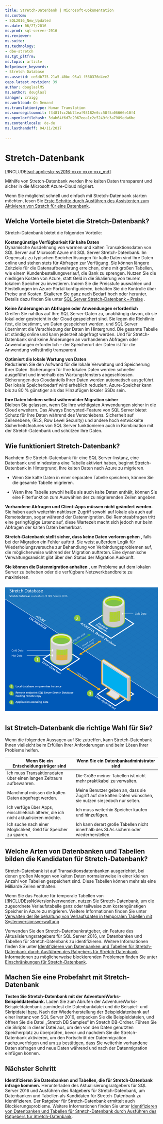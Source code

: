 ```yaml
---
title: Stretch-Datenbank | Microsoft-Dokumentation
ms.custom:
- SQL2016_New_Updated
ms.date: 06/27/2016
ms.prod: sql-server-2016
ms.reviewer: 
ms.suite: 
ms.technology:
- dbe-stretch
ms.tgt_pltfrm: 
ms.topic: article
helpviewer_keywords:
- Stretch Database
ms.assetid: ce6db775-21a5-40bc-95a1-f560376d4ee2
caps.latest.revision: 39
author: douglaslMS
ms.author: douglasl
manager: craigg
ms.workload: On Demand
ms.translationtype: Human Translation
ms.sourcegitcommit: f3481fcc2bb74eaf93182e6cc58f5a06666e10f4
ms.openlocfilehash: 3dab64f6d7c2067eea1c2e5249fc3a7089eda6bc
ms.contentlocale: de-de
ms.lasthandoff: 04/11/2017

---
```

# <a name="stretch-database"></a>Stretch-Datenbank
[!INCLUDE[tsql-appliesto-ss2016-xxxx-xxxx-xxx_md](../../includes/tsql-appliesto-ss2016-xxxx-xxxx-xxx-md.md)]

  Mithilfe von Stretch-Datenbank werden Ihre kalten Daten transparent und sicher in die Microsoft Azure-Cloud migriert.  
  
 Wenn Sie möglichst schnell und einfach mit Stretch-Datenbank starten möchten, lesen Sie [Erste Schritte durch Ausführen des Assistenten zum Aktivieren von Stretch für eine Datenbank](../../sql-server/stretch-database/get-started-by-running-the-enable-database-for-stretch-wizard.md).  
  
## <a name="what-are-the-benefits-of-stretch-database"></a>Welche Vorteile bietet die Stretch-Datenbank?  
 Stretch-Datenbank bietet die folgenden Vorteile:  
  
 **Kostengünstige Verfügbarkeit für kalte Daten**  
 Dynamische Ausdehnung von warmen und kalten Transaktionsdaten von SQL Server auf Microsoft Azure mit SQL Server Stretch-Datenbank. Im Gegensatz zu typischen Speicherlösungen für kalte Daten sind Ihre Daten online und stehen stets für Abfragen zur Verfügung. Sie können längere Zeitziele für die Datenaufbewahrung erreichen, ohne mit großen Tabellen, wie einem Kundenbestellungsverlauf, die Bank zu sprengen. Nutzen Sie die niedrigen Kosten von Azure, statt Geld in die Skalierung von teurem, lokalem Speicher zu investieren. Indem Sie die Preisstufe auswählen und Einstellungen im Azure-Portal konfigurieren, behalten Sie die Kontrolle über Preise und Kosten. Skalieren Sie ganz nach Bedarf hoch oder herunter. Details dazu finden Sie unter [SQL Server Stretch-Datenbank – Preise](https://azure.microsoft.com/pricing/details/sql-server-stretch-database/) .  
  
 **Keine Änderungen an Abfragen oder Anwendungen erforderlich**  
 Greifen Sie nahtlos auf Ihre SQL Server-Daten zu, unabhängig davon, ob sie lokal oder gestretcht in der Cloud gespeichert sind.  Sie legen die Richtlinie fest, die bestimmt, wo Daten gespeichert werden, und SQL Server übernimmt die Verschiebung der Daten im Hintergrund. Die gesamte Tabelle ist ständig online und kann jederzeit abgefragt werden. Und für Stretch-Datenbank sind keine Änderungen an vorhandenen Abfragen oder Anwendungen erforderlich – der Speicherort der Daten ist für die Anwendung vollständig transparent.  
  
 **Optimiert die lokale Wartung von Daten**  
 Reduzieren Sie den Aufwand für die lokale Verwaltung und Speicherung Ihrer Daten. Sicherungen für Ihre lokalen Daten werden schneller ausgeführt und innerhalb des Wartungsfensters abgeschlossen. Sicherungen des Cloudanteils Ihrer Daten werden automatisch ausgeführt. Der lokale Speicherbedarf wird erheblich reduziert. Azure-Speicher kann bis zu 80 % günstiger als das Hinzufügen lokaler SSDs sein.  
  
 **Ihre Daten bleiben selbst während der Migration sicher**  
 Bleiben Sie gelassen, wenn Sie Ihre wichtigsten Anwendungen sicher in die Cloud erweitern. Das Always Encrypted-Feature von SQL Server bietet Schutz für Ihre Daten während des Verschiebens. Sicherheit auf Zeilenebene, (RLS, Row Level Security) und andere hoch entwickelte Sicherheitsfeatures von SQL Server funktionieren auch in Kombination mit der Stretch-Datenbank und schützen Ihre Daten.  
  
## <a name="what-does-stretch-database-do"></a>Wie funktioniert Stretch-Datenbank?  
 Nachdem Sie Stretch-Datenbank für eine SQL Server-Instanz, eine Datenbank und mindestens eine Tabelle aktiviert haben, beginnt Stretch-Datenbank in Hintergrund, Ihre kalten Daten nach Azure zu migrieren.  
  
-   Wenn Sie kalte Daten in einer separaten Tabelle speichern, können Sie die gesamte Tabelle migrieren.  
  
-   Wenn Ihre Tabelle sowohl heiße als auch kalte Daten enthält, können Sie eine Filterfunktion zum Auswählen der zu migrierenden Zeilen angeben.

**Vorhandene Abfragen und Client-Apps müssen nicht geändert werden.** Sie haben auch weiterhin nahtlosen Zugriff sowohl auf lokale als auch auf Remotedaten, sogar während der Datenmigration. Bei Remoteabfragen tritt eine geringfügige Latenz auf, diese Wartezeit macht sich jedoch nur beim Abfragen der kalten Daten bemerkbar.

**Stretch-Datenbank stellt sicher, dass keine Daten verloren gehen** , falls bei der Migration ein Fehler auftritt. Sie weist außerdem Logik für Wiederholungsversuche zur Behandlung von Verbindungsproblemen auf, die möglicherweise während der Migration auftreten. Eine dynamische Verwaltungsansicht gibt über den Status der Migration Auskunft.

**Sie können die Datenmigration anhalten** , um Probleme auf dem lokalen Server zu beheben oder die verfügbare Netzwerkbandbreite zu maximieren.  
  
 ![Überblick über Stretch-Datenbank](../../sql-server/stretch-database/media/stretch-overview.png "Überblick über Stretch-Datenbank")  
  
## <a name="is-stretch-database-for-you"></a>Ist Stretch-Datenbank die richtige Wahl für Sie?  
 Wenn die folgenden Aussagen auf Sie zutreffen, kann Stretch-Datenbank Ihnen vielleicht beim Erfüllen Ihrer Anforderungen und beim Lösen Ihrer Probleme helfen.  
  
|Wenn Sie ein Entscheidungsträger sind|Wenn Sie ein Datenbankadministrator sind|  
|--------------------------------|---------------------|  
|Ich muss Transaktionsdaten über einen langen Zeitraum aufbewahren.|Die Größe meiner Tabellen ist nicht mehr praktikabel zu verwalten.|  
|Manchmal müssen die kalten Daten abgefragt werden.|Meine Benutzer geben an, dass sie Zugriff auf die kalten Daten wünschen, sie nutzen sie jedoch nur selten.|  
|Ich verfüge über Apps, einschließlich älterer, die ich nicht aktualisieren möchte.|Ich muss weiterhin Speicher kaufen und hinzufügen.|  
|Ich suche nach einer Möglichkeit, Geld für Speicher zu sparen.|Ich kann derart große Tabellen nicht innerhalb des SLAs sichern oder wiederherstellen.|  
  
## <a name="what-kind-of-databases-and-tables-are-candidates-for-stretch-database"></a>Welche Arten von Datenbanken und Tabellen bilden die Kandidaten für Stretch-Datenbank?  
 Stretch-Datenbank ist auf Transaktionsdatenbanken ausgerichtet, bei denen großen Mengen von kalten Daten normalerweise in einer kleinen Anzahl von Tabellen gespeichert sind. Diese Tabellen können mehr als eine Milliarde Zeilen enthalten.  
  
 Wenn Sie das Feature für temporale Tabellen von [!INCLUDE[ssNoVersion](../../includes/ssnoversion-md.md)]verwenden, nutzen Sie Stretch-Datenbank, um die zugeordnete Verlaufstabelle ganz oder teilweise zum kostengünstigen Speicher in Azure zu migrieren. Weitere Informationen finden Sie unter [Verwalten der Beibehaltung von Verlaufsdaten in temporalen Tabellen mit Systemversionsverwaltung](../../relational-databases/tables/manage-retention-of-historical-data-in-system-versioned-temporal-tables.md).  
  
 Verwenden Sie den Stretch-Datenbankratgeber, ein Feature des Aktualisierungsratgebers für SQL Server 2016, um Datenbanken und Tabellen für Stretch-Datenbank zu identifizieren. Weitere Informationen finden Sie unter [Identifizieren von Datenbanken und Tabellen für Stretch-Datenbank durch Ausführen des Ratgebers für Stretch-Datenbank](../../sql-server/stretch-database/stretch-database-databases-and-tables-stretch-database-advisor.md). Informationen zu möglicherweise blockierenden Problemen finden Sie unter [Einschränkungen für Stretch-Datenbank](../../sql-server/stretch-database/limitations-for-stretch-database.md).  

## <a name="test-drive-stretch-database"></a>Machen Sie eine Probefahrt mit Stretch-Datenbank  
 **Testen Sie Stretch-Datenbank mit der AdventureWorks-Beispieldatenbank.** Laden Sie zum Abrufen der AdventureWorks-Beispieldatenbank zumindest die Datenbankdatei und die Beispiel- und Skriptdatei [here](https://www.microsoft.com/en-us/download/details.aspx?id=49502). Nach der Wiederherstellung der Beispieldatenbank auf einer Instanz von SQL Server 2016, entpacken Sie die Beispieldateien, und öffnen Sie die Datei „Stretch DB Samples“ im Stretch DB-Ordner. Führen Sie die Skripts in dieser Datei aus, um den von den Daten genutzten Speicherplatz zu überprüfen, bevor und nachdem Sie die Stretch-Datenbank aktivieren, um den Fortschritt der Datenmigration nachzuverfolgen und um zu bestätigen, dass Sie weiterhin vorhandene Daten abfragen und neue Daten während und nach der Datenmigration einfügen können.  
  
## <a name="next-step"></a>Nächster Schritt  
 **Identifizieren Sie Datenbanken und Tabellen, die für Stretch-Datenbank infrage kommen.** Herunterladen des Aktualisierungsratgebers für SQL Server 2016 und Ausführen des Ratgebers für Stretch-Datenbank, um Datenbanken und Tabellen als Kandidaten für Stretch-Datenbank zu identifizieren. Der Ratgeber für Stretch-Datenbank ermittelt auch Blockierungsprobleme. Weitere Informationen finden Sie unter [Identifizieren von Datenbanken und Tabellen für Stretch-Datenbank durch Ausführen des Ratgebers für Stretch-Datenbank](../../sql-server/stretch-database/stretch-database-databases-and-tables-stretch-database-advisor.md).  
  
  

